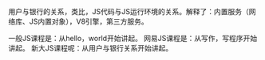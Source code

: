 用户与银行的关系，类比，JS代码与JS运行环境的关系。解释了：内置服务（网络库、JS内置对象），V8引擎，第三方服务。

一般JS课程是：从hello，world开始讲起。
网易JS课程是：从写作，写程序开始讲起。
新大JS课程呢：从用户与银行关系开始讲起。